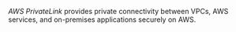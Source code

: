 _AWS PrivateLink_ provides private connectivity between VPCs, AWS services, and on-premises applications securely on AWS.